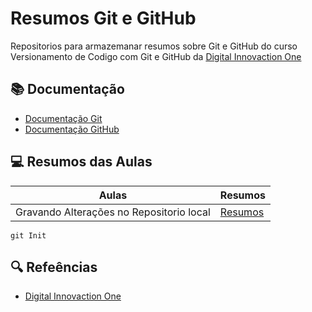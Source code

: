
# Resumos Git e GitHub

Repositorios para armazemanar resumos sobre Git e GitHub do curso Versionamento de Codigo com Git e GitHub da [Digital Innovaction One](https://www.dio.me)

## 📚 Documentação
- [Documentação Git](https://git-scm.com/doc)
- [Documentação GitHub](https://docs.github.com/pt)

## 💻 Resumos das Aulas

| Aulas | Resumos |
|-------|--------|
|Gravando Alterações no Repositorio local | [Resumos]() |

```
git Init
```

## 🔍 Refeências
- [Digital Innovaction One](https://www.dio.me)